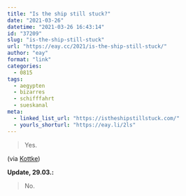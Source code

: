 ```yaml
---
title: "Is the ship still stuck?"
date: "2021-03-26"
datetime: "2021-03-26 16:43:14"
id: "37209"
slug: "is-the-ship-still-stuck"
url: "https://eay.cc/2021/is-the-ship-still-stuck/"
author: "eay"
format: "link"
categories:
  - 0815
tags:
  - aegypten
  - bizarres
  - schifffahrt
  - sueskanal
meta:
  - linked_list_url: "https://istheshipstillstuck.com/"
  - yourls_shorturl: "https://eay.li/2ls"
---
```


> Yes.

(via [Kottke](https://kottke.org/quick-links))

**Update, 29.03.:**

> No.
